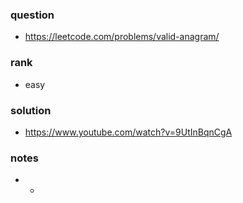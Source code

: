 ### question
- https://leetcode.com/problems/valid-anagram/

### rank
- easy

### solution
- https://www.youtube.com/watch?v=9UtInBqnCgA

### notes
- -